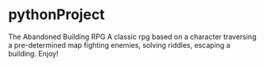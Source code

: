 # pythonProject
The Abandoned Building RPG
A classic rpg based on a character traversing a pre-determined map fighting enemies, solving riddles, escaping a building.
Enjoy!
